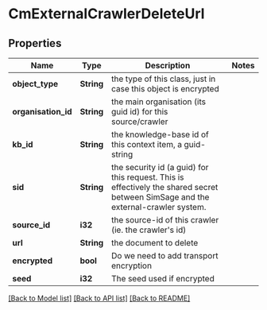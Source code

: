 # CmExternalCrawlerDeleteUrl

## Properties

Name | Type | Description | Notes
------------ | ------------- | ------------- | -------------
**object_type** | **String** | the type of this class, just in case this object is encrypted | 
**organisation_id** | **String** | the main organisation (its guid id) for this source/crawler | 
**kb_id** | **String** | the knowledge-base id of this context item, a guid-string | 
**sid** | **String** | the security id (a guid) for this request.  This is effectively the shared secret between SimSage and the external-crawler system. | 
**source_id** | **i32** | the source-id of this crawler (ie. the crawler's id) | 
**url** | **String** | the document to delete | 
**encrypted** | **bool** | Do we need to add transport encryption | 
**seed** | **i32** | The seed used if encrypted | 

[[Back to Model list]](../README.md#documentation-for-models) [[Back to API list]](../README.md#documentation-for-api-endpoints) [[Back to README]](../README.md)


